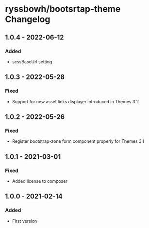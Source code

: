 # ryssbowh/bootsrtap-theme Changelog

## 1.0.4 - 2022-06-12
### Added
- scssBaseUrl setting

## 1.0.3 - 2022-05-28
### Fixed
- Support for new asset links displayer introduced in Themes 3.2

## 1.0.2 - 2022-05-26
### Fixed
- Register bootstrap-zone form component properly for Themes 3.1

## 1.0.1 - 2021-03-01
### Fixed
- Added license to composer

## 1.0.0 - 2021-02-14
### Added
- First version
